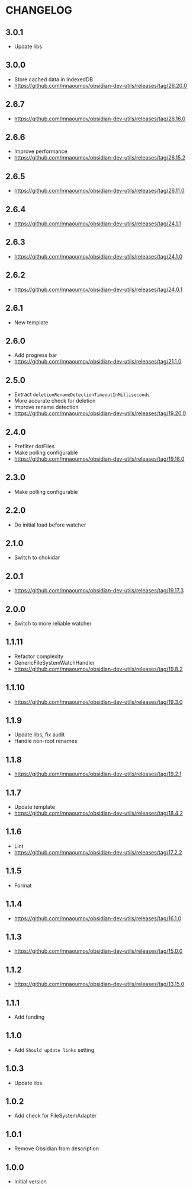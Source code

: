 # CHANGELOG

## 3.0.1

- Update libs

## 3.0.0

- Store cached data in IndexedDB
- https://github.com/mnaoumov/obsidian-dev-utils/releases/tag/26.20.0

## 2.6.7

- https://github.com/mnaoumov/obsidian-dev-utils/releases/tag/26.16.0

## 2.6.6

- Improve performance
- https://github.com/mnaoumov/obsidian-dev-utils/releases/tag/26.15.2

## 2.6.5

- https://github.com/mnaoumov/obsidian-dev-utils/releases/tag/26.11.0

## 2.6.4

- https://github.com/mnaoumov/obsidian-dev-utils/releases/tag/24.1.1

## 2.6.3

- https://github.com/mnaoumov/obsidian-dev-utils/releases/tag/24.1.0

## 2.6.2

- https://github.com/mnaoumov/obsidian-dev-utils/releases/tag/24.0.1

## 2.6.1

- New template

## 2.6.0

- Add progress bar
- https://github.com/mnaoumov/obsidian-dev-utils/releases/tag/21.1.0

## 2.5.0

- Extract `deletionRenameDetectionTimeoutInMilliseconds`
- More accurate check for deletion
- Improve rename detection
- https://github.com/mnaoumov/obsidian-dev-utils/releases/tag/19.20.0

## 2.4.0

- Prefilter dotFiles
- Make polling configurable
- https://github.com/mnaoumov/obsidian-dev-utils/releases/tag/19.18.0

## 2.3.0

- Make polling configurable

## 2.2.0

- Do initial load before watcher

## 2.1.0

- Switch to chokidar

## 2.0.1

- https://github.com/mnaoumov/obsidian-dev-utils/releases/tag/19.17.3

## 2.0.0

- Switch to more reliable watcher

## 1.1.11

- Refactor complexity
- GenericFileSystemWatchHandler
- https://github.com/mnaoumov/obsidian-dev-utils/releases/tag/19.8.2

## 1.1.10

- https://github.com/mnaoumov/obsidian-dev-utils/releases/tag/19.3.0

## 1.1.9

- Update libs, fix audit
- Handle non-root renames

## 1.1.8

- https://github.com/mnaoumov/obsidian-dev-utils/releases/tag/19.2.1

## 1.1.7

- Update template
- https://github.com/mnaoumov/obsidian-dev-utils/releases/tag/18.4.2

## 1.1.6

- Lint
- https://github.com/mnaoumov/obsidian-dev-utils/releases/tag/17.2.2

## 1.1.5

- Format

## 1.1.4

- https://github.com/mnaoumov/obsidian-dev-utils/releases/tag/16.1.0

## 1.1.3

- https://github.com/mnaoumov/obsidian-dev-utils/releases/tag/15.0.0

## 1.1.2

- https://github.com/mnaoumov/obsidian-dev-utils/releases/tag/13.15.0

## 1.1.1

- Add funding

## 1.1.0

- Add `Should update links` setting

## 1.0.3

- Update libs

## 1.0.2

- Add check for FileSystemAdapter

## 1.0.1

- Remove Obsidian from description

## 1.0.0

- Initial version

